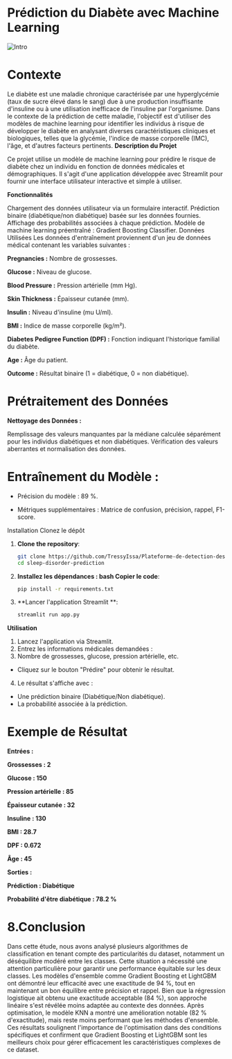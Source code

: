 # Prédiction du Diabète avec Machine Learning
![Intro](https://github.com/user-attachments/assets/f979b44e-cce8-41a6-a11f-75d284d12232)

# Contexte

Le diabète est une maladie chronique caractérisée par une hyperglycémie (taux de sucre élevé dans le sang)
due à une production insuffisante d'insuline ou à une utilisation inefficace de l'insuline par l'organisme.
Dans le contexte de la prédiction de cette maladie, l'objectif est d'utiliser des modèles de machine learning
pour identifier les individus à risque de développer le diabète en analysant diverses caractéristiques cliniques et biologiques,
telles que la glycémie, l'indice de masse corporelle (IMC), l'âge, et d'autres facteurs pertinents.
**Description du Projet**

Ce projet utilise un modèle de machine learning pour prédire le risque de diabète chez un individu en fonction de données médicales et démographiques.
Il s'agit d'une application développée avec Streamlit pour fournir une interface utilisateur interactive et simple à utiliser.

**Fonctionnalités**

Chargement des données utilisateur via un formulaire interactif.
Prédiction binaire (diabétique/non diabétique) basée sur les données fournies.
Affichage des probabilités associées à chaque prédiction.
Modèle de machine learning préentraîné : Gradient Boosting Classifier.
Données Utilisées
Les données d'entraînement proviennent d'un jeu de données médical contenant les variables suivantes :

**Pregnancies :** Nombre de grossesses.

**Glucose :** Niveau de glucose.

**Blood Pressure :** Pression artérielle (mm Hg).

**Skin Thickness :** Épaisseur cutanée (mm).

**Insulin :** Niveau d'insuline (mu U/ml).

**BMI :** Indice de masse corporelle (kg/m²).

**Diabetes Pedigree Function (DPF) :** Fonction indiquant l'historique familial du diabète.

**Age :** Âge du patient.

**Outcome :** Résultat binaire (1 = diabétique, 0 = non diabétique).

# Prétraitement des Données

**Nettoyage des Données :**

Remplissage des valeurs manquantes par la médiane calculée séparément pour les individus diabétiques et non diabétiques.
Vérification des valeurs aberrantes et normalisation des données.

# Entraînement du Modèle :

- Précision du modèle : 89 %.
  
- Métriques supplémentaires : Matrice de confusion, précision, rappel, F1-score.

Installation
Clonez le dépôt

1. **Clone the repository**:

   ```bash
   git clone https://github.com/TressyIssa/Plateforme-de-detection-des-anomalies-du-sommeil.git
   cd sleep-disorder-prediction
   ```

2. **Installez les dépendances : bash Copier le code**:

   ```bash
   pip install -r requirements.txt
   ```
3. **Lancer l'application Streamlit **:

   ```bash
   streamlit run app.py
   ```
**Utilisation**

1. Lancez l'application via Streamlit.
2. Entrez les informations médicales demandées :
3. Nombre de grossesses, glucose, pression artérielle, etc.
  - Cliquez sur le bouton "Prédire" pour obtenir le résultat.
4. Le résultat s'affiche avec :
  - Une prédiction binaire (Diabétique/Non diabétique).
  - La probabilité associée à la prédiction.

# Exemple de Résultat

**Entrées :**

**Grossesses : 2**

**Glucose : 150**

**Pression artérielle : 85**

**Épaisseur cutanée : 32**

**Insuline : 130**

**BMI : 28.7**

**DPF : 0.672**

**Âge : 45**

**Sorties :**

**Prédiction : Diabétique**

**Probabilité d'être diabétique : 78.2 %**

# **8.Conclusion**

Dans cette étude, nous avons analysé plusieurs algorithmes de classification en tenant compte des particularités du dataset,
notamment un déséquilibre modéré entre les classes. Cette situation a nécessité une attention particulière pour garantir une performance équitable sur les deux classes.
Les modèles d'ensemble comme Gradient Boosting et LightGBM ont démontré leur efficacité avec une exactitude de 94 %, tout en maintenant un bon équilibre entre précision et rappel.
Bien que la régression logistique ait obtenu une exactitude acceptable (84 %), son approche linéaire s'est révélée moins adaptée au contexte des données. Après optimisation,
le modèle KNN a montré une amélioration notable (82 % d'exactitude), mais reste moins performant que les méthodes d'ensemble.
Ces résultats soulignent l'importance de l'optimisation dans des conditions spécifiques et confirment que Gradient Boosting et LightGBM sont les meilleurs choix pour gérer efficacement les caractéristiques complexes de ce dataset.
